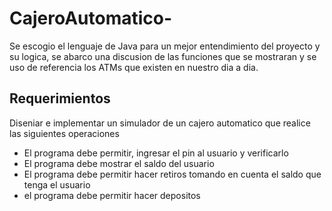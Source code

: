 # CajeroAutomatico-
Se escogio el lenguaje de Java para un mejor entendimiento del proyecto y su logica, se abarco una discusion de las funciones que se mostraran y se uso de referencia los ATMs que existen en nuestro dia a dia. 

## Requerimientos
Diseniar e implementar un simulador de un cajero automatico que realice las siguientes operaciones
- El programa debe permitir, ingresar el pin al usuario y verificarlo
- El programa debe mostrar el saldo del usuario
- El programa debe permitir hacer retiros tomando en cuenta el saldo que tenga el usuario
- el programa debe permitir hacer depositos 
